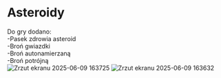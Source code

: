 # Asteroidy
Do gry dodano: \
-Pasek zdrowia asteroid \
-Broń gwiazdki \
-Broń autonamierzaną \
-Broń potrójną \
![Zrzut ekranu 2025-06-09 163725](https://github.com/user-attachments/assets/cf4ef976-8e2c-49e7-a79a-8445678b2648)
![Zrzut ekranu 2025-06-09 163632](https://github.com/user-attachments/assets/6e60a3ff-c0ec-460f-bf1d-e77b8883ce60)
